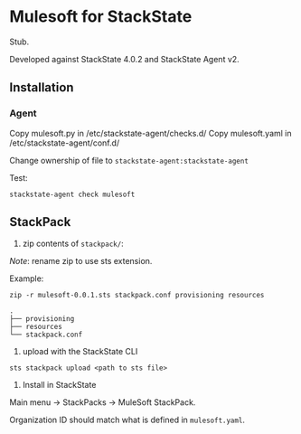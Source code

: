 # Mulesoft for StackState

Stub.

Developed against StackState 4.0.2 and StackState Agent v2.

## Installation

### Agent
Copy mulesoft.py in /etc/stackstate-agent/checks.d/
Copy mulesoft.yaml in /etc/stackstate-agent/conf.d/

Change ownership of file to `stackstate-agent:stackstate-agent`

Test:

```
stackstate-agent check mulesoft
```


## StackPack

1. zip contents of `stackpack/`:

  *Note*: rename zip to use sts extension.
  
  Example:
  
  ```
  zip -r mulesoft-0.0.1.sts stackpack.conf provisioning resources
  ```
  
  ```
  .
  ├── provisioning
  ├── resources
  └── stackpack.conf
  ```
  
1. upload with the StackState CLI

  ```
  sts stackpack upload <path to sts file>
  ```
  
1. Install in StackState

  Main menu -> StackPacks -> MuleSoft StackPack.
  
  Organization ID should match what is defined in `mulesoft.yaml`.
